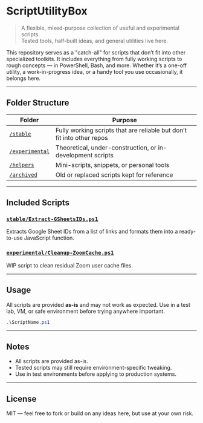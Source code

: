 # ScriptUtilityBox

> A flexible, mixed-purpose collection of useful and experimental scripts.  
> Tested tools, half-built ideas, and general utilities live here.

This repository serves as a "catch-all" for scripts that don’t fit into other specialized toolkits. It includes everything from fully working scripts to rough concepts — in PowerShell, Bash, and more.
Whether it’s a one-off utility, a work-in-progress idea, or a handy tool you use occasionally, it belongs here.

---

## Folder Structure

| Folder | Purpose |
|--------|---------|
| [`/stable`](./stable) | Fully working scripts that are reliable but don’t fit into other repos |
| [`/experimental`](./experimental) | Theoretical, under-construction, or in-development scripts |
| [`/helpers`](./helpers) | Mini-scripts, snippets, or personal tools |
| [`/archived`](./archived) | Old or replaced scripts kept for reference |

---

## Included Scripts

### [`stable/Extract-GSheetsIDs.ps1`](./stable/Extract-GSheetsIDs.ps1)
Extracts Google Sheet IDs from a list of links and formats them into a ready-to-use JavaScript function.

### [`experimental/Cleanup-ZoomCache.ps1`](./experimental/Cleanup-ZoomCache.ps1)
WIP script to clean residual Zoom user cache files.

---

## Usage
All scripts are provided **as-is** and may not work as expected.
Use in a test lab, VM, or safe environment before trying anywhere important.

```powershell
.\ScriptName.ps1
```

---

## Notes
- All scripts are provided as-is.
- Tested scripts may still require environment-specific tweaking.
- Use in test environments before applying to production systems.

---

## License
MIT — feel free to fork or build on any ideas here, but use at your own risk.
